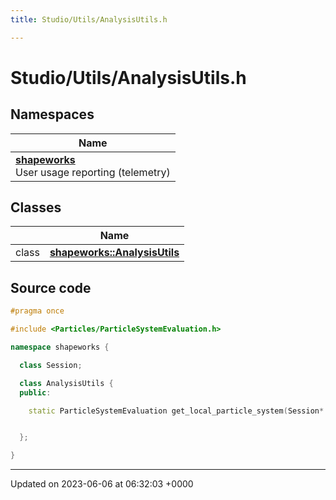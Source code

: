 ```yaml
---
title: Studio/Utils/AnalysisUtils.h

---
```


# Studio/Utils/AnalysisUtils.h



## Namespaces

| Name           |
| -------------- |
| **[shapeworks](../Namespaces/namespaceshapeworks.md)** <br>User usage reporting (telemetry)  |

## Classes

|                | Name           |
| -------------- | -------------- |
| class | **[shapeworks::AnalysisUtils](../Classes/classshapeworks_1_1AnalysisUtils.md)**  |




## Source code

```cpp
#pragma once

#include <Particles/ParticleSystemEvaluation.h>

namespace shapeworks {

  class Session;

  class AnalysisUtils {
  public:

    static ParticleSystemEvaluation get_local_particle_system(Session* session, int domain);


  };

}
```


-------------------------------

Updated on 2023-06-06 at 06:32:03 +0000
